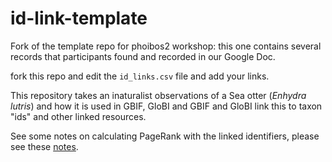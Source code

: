 # id-link-template

Fork of the template repo for phoibos2 workshop: this one contains several
records that participants found and recorded in our Google Doc.

fork this repo and edit the `id_links.csv` file and add your links.

This repository takes an inaturalist observations of a Sea otter (_Enhydra lutris_) and how it is used in GBIF, GloBI and GBIF and GloBI link this to taxon "ids" and other linked resources.

See some notes on calculating PageRank with the linked identifiers, please see these [notes](./NOTES.md).
